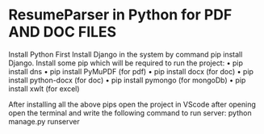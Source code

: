 # ResumeParser in Python for PDF AND DOC FILES

Install Python First
Install Django in the system by command pip install Django.
Install some pip which will be required to run the project:
•	pip install dns
•	pip install PyMuPDF (for pdf)
•	pip install docx (for doc)
•	pip install python-docx (for doc)
•	pip install pymongo (for mongoDb)
•	pip install xwlt (for excel)

After installing all the above pips open the project in VScode after opening open the terminal and write the following command to run 
server: python manage.py runserver
